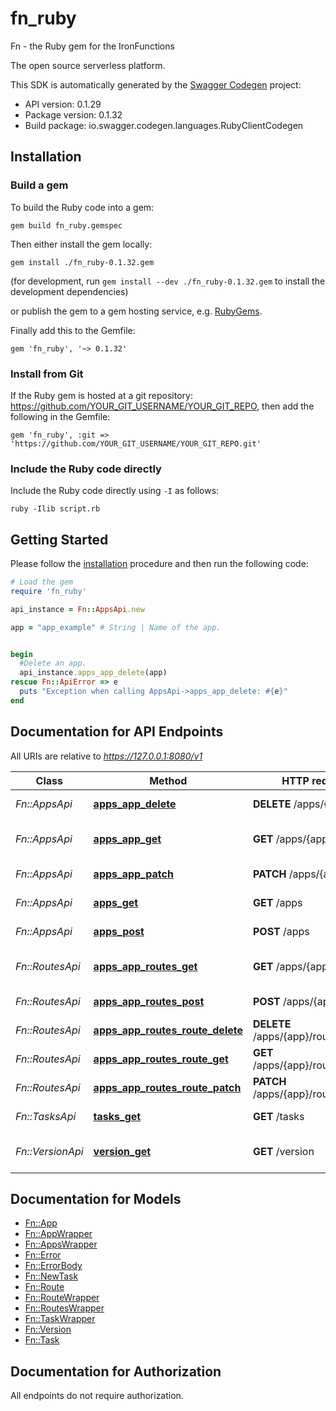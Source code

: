 # fn_ruby

Fn - the Ruby gem for the IronFunctions

The open source serverless platform.

This SDK is automatically generated by the [Swagger Codegen](https://github.com/swagger-api/swagger-codegen) project:

- API version: 0.1.29
- Package version: 0.1.32
- Build package: io.swagger.codegen.languages.RubyClientCodegen

## Installation

### Build a gem

To build the Ruby code into a gem:

```shell
gem build fn_ruby.gemspec
```

Then either install the gem locally:

```shell
gem install ./fn_ruby-0.1.32.gem
```
(for development, run `gem install --dev ./fn_ruby-0.1.32.gem` to install the development dependencies)

or publish the gem to a gem hosting service, e.g. [RubyGems](https://rubygems.org/).

Finally add this to the Gemfile:

    gem 'fn_ruby', '~> 0.1.32'

### Install from Git

If the Ruby gem is hosted at a git repository: https://github.com/YOUR_GIT_USERNAME/YOUR_GIT_REPO, then add the following in the Gemfile:

    gem 'fn_ruby', :git => 'https://github.com/YOUR_GIT_USERNAME/YOUR_GIT_REPO.git'

### Include the Ruby code directly

Include the Ruby code directly using `-I` as follows:

```shell
ruby -Ilib script.rb
```

## Getting Started

Please follow the [installation](#installation) procedure and then run the following code:
```ruby
# Load the gem
require 'fn_ruby'

api_instance = Fn::AppsApi.new

app = "app_example" # String | Name of the app.


begin
  #Delete an app.
  api_instance.apps_app_delete(app)
rescue Fn::ApiError => e
  puts "Exception when calling AppsApi->apps_app_delete: #{e}"
end

```

## Documentation for API Endpoints

All URIs are relative to *https://127.0.0.1:8080/v1*

Class | Method | HTTP request | Description
------------ | ------------- | ------------- | -------------
*Fn::AppsApi* | [**apps_app_delete**](docs/AppsApi.md#apps_app_delete) | **DELETE** /apps/{app} | Delete an app.
*Fn::AppsApi* | [**apps_app_get**](docs/AppsApi.md#apps_app_get) | **GET** /apps/{app} | Get information for a app.
*Fn::AppsApi* | [**apps_app_patch**](docs/AppsApi.md#apps_app_patch) | **PATCH** /apps/{app} | Updates an app.
*Fn::AppsApi* | [**apps_get**](docs/AppsApi.md#apps_get) | **GET** /apps | Get all app names.
*Fn::AppsApi* | [**apps_post**](docs/AppsApi.md#apps_post) | **POST** /apps | Post new app
*Fn::RoutesApi* | [**apps_app_routes_get**](docs/RoutesApi.md#apps_app_routes_get) | **GET** /apps/{app}/routes | Get route list by app name.
*Fn::RoutesApi* | [**apps_app_routes_post**](docs/RoutesApi.md#apps_app_routes_post) | **POST** /apps/{app}/routes | Create new Route
*Fn::RoutesApi* | [**apps_app_routes_route_delete**](docs/RoutesApi.md#apps_app_routes_route_delete) | **DELETE** /apps/{app}/routes/{route} | Deletes the route
*Fn::RoutesApi* | [**apps_app_routes_route_get**](docs/RoutesApi.md#apps_app_routes_route_get) | **GET** /apps/{app}/routes/{route} | Gets route by name
*Fn::RoutesApi* | [**apps_app_routes_route_patch**](docs/RoutesApi.md#apps_app_routes_route_patch) | **PATCH** /apps/{app}/routes/{route} | Update a Route
*Fn::TasksApi* | [**tasks_get**](docs/TasksApi.md#tasks_get) | **GET** /tasks | Get next task.
*Fn::VersionApi* | [**version_get**](docs/VersionApi.md#version_get) | **GET** /version | Get daemon version.


## Documentation for Models

 - [Fn::App](docs/App.md)
 - [Fn::AppWrapper](docs/AppWrapper.md)
 - [Fn::AppsWrapper](docs/AppsWrapper.md)
 - [Fn::Error](docs/Error.md)
 - [Fn::ErrorBody](docs/ErrorBody.md)
 - [Fn::NewTask](docs/NewTask.md)
 - [Fn::Route](docs/Route.md)
 - [Fn::RouteWrapper](docs/RouteWrapper.md)
 - [Fn::RoutesWrapper](docs/RoutesWrapper.md)
 - [Fn::TaskWrapper](docs/TaskWrapper.md)
 - [Fn::Version](docs/Version.md)
 - [Fn::Task](docs/Task.md)


## Documentation for Authorization

 All endpoints do not require authorization.

